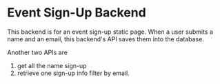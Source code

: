 # Event Sign-Up Backend

This backend is for an event sign-up static page. When a user submits a name and an email, this backend's API saves them into the database.

Another two APIs are 
1. get all the name sign-up 
2. retrieve one sign-up info filter by email.